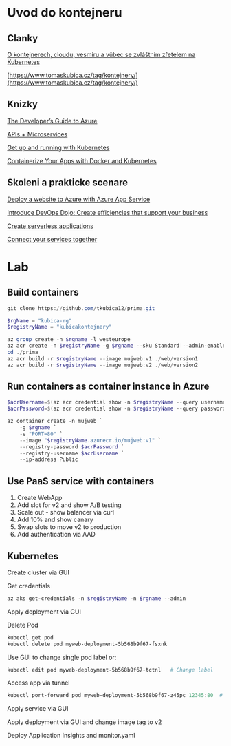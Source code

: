 # Uvod do kontejneru

## Clanky
[O kontejnerech, cloudu, vesmíru a vůbec se zvláštním zřetelem na Kubernetes](https://www.tomaskubica.cz/post/2017/o-kontejnerech-cloudu-vesmiru-a-vubec-se-zvlastnim-zretelem-na-kubernetes/)

[https://www.tomaskubica.cz/tag/kontejnery/](https://www.tomaskubica.cz/tag/kontejnery/)

## Knizky

[The Developer’s Guide to Azure](https://azure.microsoft.com/en-us/campaigns/developer-guide/free/)

[APIs + Microservices](https://azure.microsoft.com/en-us/resources/apis-and-microservices/)

[Get up and running with Kubernetes](https://azure.microsoft.com/en-us/resources/kubernetes-ebook-collection/)

[Containerize Your Apps with Docker and Kubernetes](https://azure.microsoft.com/en-us/resources/containerize-your-apps-with-docker-and-kubernetes/)


## Skoleni a prakticke scenare

[Deploy a website to Azure with Azure App Service](https://docs.microsoft.com/en-us/learn/paths/deploy-a-website-with-azure-app-service/)

[Introduce DevOps Dojo: Create efficiencies that support your business](https://docs.microsoft.com/en-us/learn/paths/devops-dojo-white-belt-foundation)

[Create serverless applications](https://docs.microsoft.com/en-us/learn/paths/create-serverless-applications/)

[Connect your services together](https://docs.microsoft.com/en-us/learn/paths/connect-your-services-together/)

# Lab
## Build containers

```powershell
git clone https://github.com/tkubica12/prima.git

$rgName = "kubica-rg"
$registryName = "kubicakontejnery"

az group create -n $rgname -l westeurope
az acr create -n $registryName -g $rgname --sku Standard --admin-enabled  
cd ./prima
az acr build -r $registryName --image mujweb:v1 ./web/version1
az acr build -r $registryName --image mujweb:v2 ./web/version2
```

## Run containers as container instance in Azure 

```powershell
$acrUsername=$(az acr credential show -n $registryName --query username -o tsv)
$acrPassword=$(az acr credential show -n $registryName --query passwords[0].value -o tsv)

az container create -n mujweb `
    -g $rgname `
    -e "PORT=80" `
    --image "$registryName.azurecr.io/mujweb:v1" `
    --registry-password $acrPassword `
    --registry-username $acrUsername `
    --ip-address Public
```

## Use PaaS service with containers

1. Create WebApp
2. Add slot for v2 and show A/B testing
3. Scale out - show balancer via curl
4. Add 10% and show canary
5. Swap slots to move v2 to production
6. Add authentication via AAD

## Kubernetes
Create cluster via GUI

Get credentials

```powershell
az aks get-credentials -n $registryName -n $rgname --admin
```

Apply deployment via GUI

Delete Pod

```powershell
kubectl get pod
kubectl delete pod myweb-deployment-5b568b9f67-fsxnk
```

Use GUI to change single pod label or:
```powershell
kubectl edit pod myweb-deployment-5b568b9f67-tctnl   # Change label
```

Access app via tunnel

```powershell
kubectl port-forward pod myweb-deployment-5b568b9f67-z45pc 12345:80  # Click on open port in cloud shell
```

Apply service via GUI

Apply deployment via GUI and change image tag to v2

Deploy Application Insights and monitor.yaml

